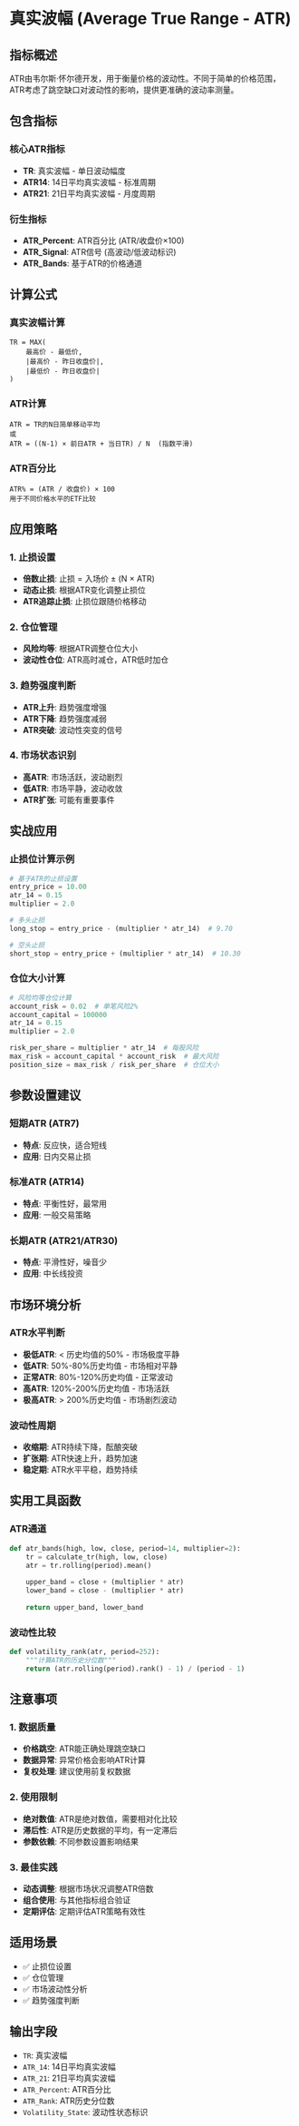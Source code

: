 # 真实波幅 (Average True Range - ATR)

## 指标概述
ATR由韦尔斯·怀尔德开发，用于衡量价格的波动性。不同于简单的价格范围，ATR考虑了跳空缺口对波动性的影响，提供更准确的波动率测量。

## 包含指标

### 核心ATR指标
- **TR**: 真实波幅 - 单日波动幅度
- **ATR14**: 14日平均真实波幅 - 标准周期
- **ATR21**: 21日平均真实波幅 - 月度周期

### 衍生指标
- **ATR_Percent**: ATR百分比 (ATR/收盘价×100)
- **ATR_Signal**: ATR信号 (高波动/低波动标识)
- **ATR_Bands**: 基于ATR的价格通道

## 计算公式

### 真实波幅计算
```
TR = MAX(
    最高价 - 最低价,
    |最高价 - 昨日收盘价|,
    |最低价 - 昨日收盘价|
)
```

### ATR计算
```
ATR = TR的N日简单移动平均
或
ATR = ((N-1) × 前日ATR + 当日TR) / N  (指数平滑)
```

### ATR百分比
```
ATR% = (ATR / 收盘价) × 100
用于不同价格水平的ETF比较
```

## 应用策略

### 1. 止损设置
- **倍数止损**: 止损 = 入场价 ± (N × ATR)
- **动态止损**: 根据ATR变化调整止损位
- **ATR追踪止损**: 止损位跟随价格移动

### 2. 仓位管理
- **风险均等**: 根据ATR调整仓位大小
- **波动性仓位**: ATR高时减仓，ATR低时加仓

### 3. 趋势强度判断
- **ATR上升**: 趋势强度增强
- **ATR下降**: 趋势强度减弱
- **ATR突破**: 波动性突变的信号

### 4. 市场状态识别
- **高ATR**: 市场活跃，波动剧烈
- **低ATR**: 市场平静，波动收敛
- **ATR扩张**: 可能有重要事件

## 实战应用

### 止损位计算示例
```python
# 基于ATR的止损设置
entry_price = 10.00
atr_14 = 0.15
multiplier = 2.0

# 多头止损
long_stop = entry_price - (multiplier * atr_14)  # 9.70

# 空头止损  
short_stop = entry_price + (multiplier * atr_14)  # 10.30
```

### 仓位大小计算
```python
# 风险均等仓位计算
account_risk = 0.02  # 单笔风险2%
account_capital = 100000
atr_14 = 0.15
multiplier = 2.0

risk_per_share = multiplier * atr_14  # 每股风险
max_risk = account_capital * account_risk  # 最大风险
position_size = max_risk / risk_per_share  # 仓位大小
```

## 参数设置建议

### 短期ATR (ATR7)
- **特点**: 反应快，适合短线
- **应用**: 日内交易止损

### 标准ATR (ATR14)
- **特点**: 平衡性好，最常用
- **应用**: 一般交易策略

### 长期ATR (ATR21/ATR30)
- **特点**: 平滑性好，噪音少
- **应用**: 中长线投资

## 市场环境分析

### ATR水平判断
- **极低ATR**: < 历史均值的50% - 市场极度平静
- **低ATR**: 50%-80%历史均值 - 市场相对平静
- **正常ATR**: 80%-120%历史均值 - 正常波动
- **高ATR**: 120%-200%历史均值 - 市场活跃
- **极高ATR**: > 200%历史均值 - 市场剧烈波动

### 波动性周期
- **收缩期**: ATR持续下降，酝酿突破
- **扩张期**: ATR快速上升，趋势加速
- **稳定期**: ATR水平平稳，趋势持续

## 实用工具函数

### ATR通道
```python
def atr_bands(high, low, close, period=14, multiplier=2):
    tr = calculate_tr(high, low, close)
    atr = tr.rolling(period).mean()
    
    upper_band = close + (multiplier * atr)
    lower_band = close - (multiplier * atr)
    
    return upper_band, lower_band
```

### 波动性比较
```python
def volatility_rank(atr, period=252):
    """计算ATR的历史分位数"""
    return (atr.rolling(period).rank() - 1) / (period - 1)
```

## 注意事项

### 1. 数据质量
- **价格跳空**: ATR能正确处理跳空缺口
- **数据异常**: 异常价格会影响ATR计算
- **复权处理**: 建议使用前复权数据

### 2. 使用限制
- **绝对数值**: ATR是绝对数值，需要相对化比较
- **滞后性**: ATR是历史数据的平均，有一定滞后
- **参数依赖**: 不同参数设置影响结果

### 3. 最佳实践
- **动态调整**: 根据市场状况调整ATR倍数
- **组合使用**: 与其他指标组合验证
- **定期评估**: 定期评估ATR策略有效性

## 适用场景
- ✅ 止损位设置
- ✅ 仓位管理
- ✅ 市场波动性分析
- ✅ 趋势强度判断

## 输出字段
- `TR`: 真实波幅
- `ATR_14`: 14日平均真实波幅
- `ATR_21`: 21日平均真实波幅
- `ATR_Percent`: ATR百分比
- `ATR_Rank`: ATR历史分位数
- `Volatility_State`: 波动性状态标识 